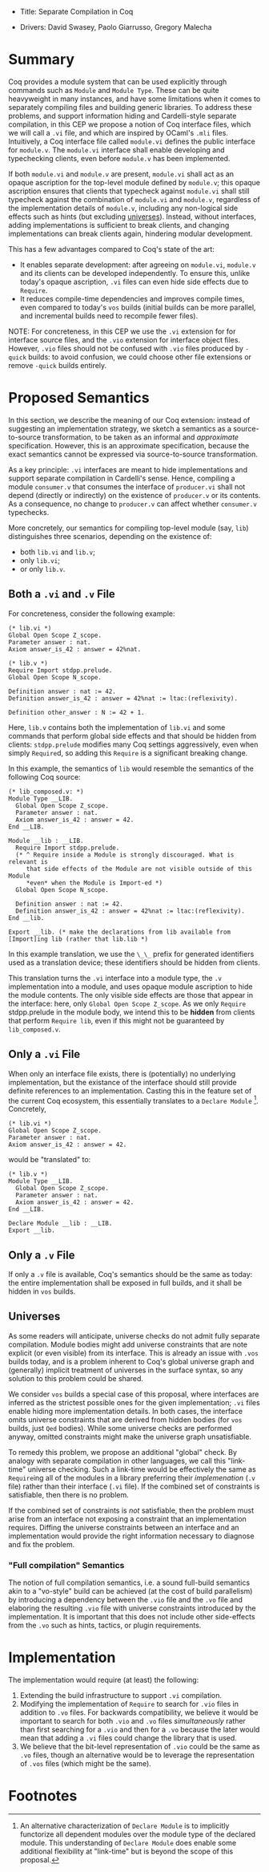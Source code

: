 - Title: Separate Compilation in Coq

- Drivers: David Swasey, Paolo Giarrusso, Gregory Malecha

# Summary

Coq provides a module system that can be used explicitly through commands such
as `Module` and `Module Type`. These can be quite heavyweight in many instances,
and have some limitations when it comes to separately compiling files and
building generic libraries.
To address these problems, and support information hiding and Cardelli-style separate
compilation, in this CEP we propose a notion of Coq interface files, which we
will call a `.vi` file, and which are inspired by OCaml's `.mli` files.
Intuitively, a Coq interface file called `module.vi` defines the public
interface for `module.v`. The `module.vi` interface shall enable developing and
typechecking clients, even before `module.v` has been implemented.

If both `module.vi` and `module.v` are present, `module.vi` shall act as an
opaque ascription for the top-level module defined by `module.v`; this opaque
ascription ensures that clients that typecheck against `module.vi` shall still
typecheck against the combination of `module.vi` and `module.v`, regardless of
the implementation details of `module.v`, including any non-logical side effects
such as hints (but excluding [universes](#universes)). Instead, without
interfaces, adding implementations is sufficient to break clients, and changing
implementations can break clients again, hindering modular development.

This has a few advantages compared to Coq's state of the art:
- It enables separate development: after agreeing on `module.vi`, `module.v` and
  its clients can be developed independently. To ensure this, unlike today's
  opaque ascription, `.vi` files can even hide side effects due to `Require`.
- It reduces compile-time dependencies and improves compile times, even compared
  to today's `vos` builds (initial builds can be more parallel, and incremental
  builds need to recompile fewer files).

NOTE: For concreteness, in this CEP we use the `.vi` extension for for interface
source files, and the `.vio` extension for interface object files. However,
`.vio` files should not be confused with `.vio` files produced by `-quick`
builds: to avoid confusion, we could choose other file extensions or remove
`-quick` builds entirely.

# Proposed Semantics

In this section, we describe the meaning of our Coq extension: instead of
suggesting an implementation strategy, we sketch a semantics as a
source-to-source transformation, to be taken as an informal and _approximate_
specification. However, this is an approximate specification, because the exact
semantics cannot be expressed via source-to-source transformation.

As a key principle: `.vi` interfaces are meant to hide implementations and
support separate compilation in Cardelli's sense. Hence, compiling a module
`consumer.v` that consumes the interface of `producer.vi` shall not depend
(directly or indirectly) on the existence of `producer.v` or its contents. As a
consequence, no change to `producer.v` can affect whether `consumer.v`
typechecks.

More concretely, our semantics for compiling top-level module (say, `lib`)
distinguishes three scenarios, depending on the existence of:
- both `lib.vi` and `lib.v`;
- only `lib.vi`;
- or only `lib.v`.

## Both a `.vi` and `.v` File

For concreteness, consider the following example:

```coq
(* lib.vi *)
Global Open Scope Z_scope.
Parameter answer : nat.
Axiom answer_is_42 : answer = 42%nat.

(* lib.v *)
Require Import stdpp.prelude.
Global Open Scope N_scope.

Definition answer : nat := 42.
Definition answer_is_42 : answer = 42%nat := ltac:(reflexivity).

Definition other_answer : N := 42 + 1.
```

Here, `lib.v` contains both the implementation of `lib.vi` and some commands
that perform global side effects and that should be hidden from clients:
`stdpp.prelude` modifies many Coq settings aggressively, even when simply
`Require`d, so adding this `Require` is a significant breaking change. 

In this example, the semantics of `lib` would resemble the semantics of the
following Coq source:

```coq
(* lib_composed.v: *)
Module Type __LIB.
  Global Open Scope Z_scope.
  Parameter answer : nat.
  Axiom answer_is_42 : answer = 42.
End __LIB.

Module __lib : __LIB.
  Require Import stdpp.prelude.
  (* ^ Require inside a Module is strongly discouraged. What is relevant is
     that side effects of the Module are not visible outside of this Module
     *even* when the Module is Import-ed *)
  Global Open Scope N_scope.

  Definition answer : nat := 42.
  Definition answer_is_42 : answer = 42%nat := ltac:(reflexivity).
End __lib.

Export __lib. (* make the declarations from lib available from [Import]ing lib (rather that lib.lib *)
```

In this example translation, we use the `\_\_` prefix for generated identifiers
used as a translation device; these identifiers should be hidden from clients.

This translation turns the `.vi` interface into a module type, the `.v`
implementation into a module, and uses opaque module ascription to hide the
module contents.
The only visible side effects are those that appear in the interface: here,
only `Global Open Scope Z_scope`. As we only `Require` stdpp.prelude in the
module body, we intend this to be **hidden** from clients that perform `Require
lib`, even if this might not be guaranteed by `lib_composed.v`.

## Only a `.vi` File

When only an interface file exists, there is (potentially) no underlying
implementation, but the existance of the interface should still provide definite
references to an implementation. Casting this in the feature set of the current
Coq ecosystem, this essentially translates to a `Declare Module`
[^full-functorization]. Concretely,

```coq
(* lib.vi *)
Global Open Scope Z_scope.
Parameter answer : nat.
Axiom answer_is_42 : answer = 42.
```

would be "translated" to:

```coq
(* lib.v *)
Module Type __LIB.
  Global Open Scope Z_scope.
  Parameter answer : nat.
  Axiom answer_is_42 : answer = 42.
End __LIB.

Declare Module __lib : __LIB.
Export __lib.
```

## Only a `.v` File

If only a `.v` file is available, Coq's semantics should be the same as today:
the entire implementation shall be exposed in full builds, and it shall be
hidden in `vos` builds.

## Universes

As some readers will anticipate, universe checks do not admit fully separate
compilation. Module bodies might add universe constraints that are note explicit
(or even visible) from its interface. This is already an issue with `.vos`
builds today, and is a problem inherent to Coq's global universe graph and
(generally) implicit treatment of universes in the surface syntax, so any
solution to this problem could be shared.

We consider `vos` builds a special case of this proposal, where interfaces are
inferred as the strictest possible ones for the given implementation; `.vi`
files enable hiding more implementation details. In both cases, the interface
omits universe constraints that are derived from hidden bodies (for `vos`
builds, just `Qed` bodies). While some universe checks are performed anyway,
omitted constraints might make the universe graph unsatisfiable.

To remedy this problem, we propose an additional "global" check. By analogy with
separate compilation in other languages, we call this "link-time" universe
checking. Such a link-time would be effectively the same as `Require`ing all of
the modules in a library preferring their *implemenation* (`.v` file) rather
than their interface (`.vi` file). If the combined set of constraints is
satisfiable, then there is no problem.

If the combined set of constraints is *not* satisfiable, then the problem must
arise from an interface not exposing a constraint that an implementation
requires. Diffing the universe constraints between an interface and an
implementation would provide the right information necessary to diagnose and fix
the problem.

### "Full compilation" Semantics

The notion of full compilation semantics, i.e. a sound full-build semantics akin
to a "vo-style" build can be achieved (at the cost of build parallelism) by
introducing a dependency between the `.vio` file and the `.vo` file and
elaboring the resulting `.vio` file with universe constraints introduced by the
implementation. It is important that this does not include other side-effects
from the `.vo` such as hints, tactics, or plugin requirements.


# Implementation

The implementation would require (at least) the following:

1. Extending the build infrastructure to support `.vi` compilation.
2. Modifying the implementation of `Require` to search for `.vio` files in
   addition to `.vo` files. For backwards compatibility, we believe it would be
   important to search for both `.vio` and `.vo` files *simultaneously* rather
   than first searching for a `.vio` and then for a `.vo` because the later
   would mean that adding a `.vi` files could change the library that is used.
3. We believe that the bit-level representation of `.vio` could be the same as
   `.vo` files, though an alternative would be to leverage the representation of
   `.vos` files (which might be the same).


# Footnotes

[^full-functorization]: An alternative characterization of `Declare Module` is
    to implicitly functorize all dependent modules over the module type of the
    declared module. This understanding of `Declare Module` does enable some
    additional flexibility at "link-time" but is beyond the scope of this
    proposal.
